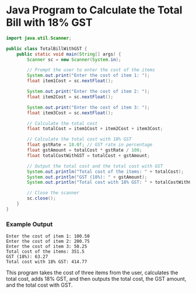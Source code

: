 # Java Program to Calculate the Total Bill with 18% GST

```java
import java.util.Scanner;

public class TotalBillWithGST {
    public static void main(String[] args) {
        Scanner sc = new Scanner(System.in);

        // Prompt the user to enter the cost of the items
        System.out.print("Enter the cost of item 1: ");
        float item1Cost = sc.nextFloat();

        System.out.print("Enter the cost of item 2: ");
        float item2Cost = sc.nextFloat();

        System.out.print("Enter the cost of item 3: ");
        float item3Cost = sc.nextFloat();

        // Calculate the total cost
        float totalCost = item1Cost + item2Cost + item3Cost;

        // Calculate the total cost with 18% GST
        float gstRate = 18.0f; // GST rate in percentage
        float gstAmount = totalCost * gstRate / 100;
        float totalCostWithGST = totalCost + gstAmount;

        // Output the total cost and the total cost with GST
        System.out.println("Total cost of the items: " + totalCost);
        System.out.println("GST (18%): " + gstAmount);
        System.out.println("Total cost with 18% GST: " + totalCostWithGST);

        // Close the scanner
        sc.close();
    }
}
```

### Example Output

```
Enter the cost of item 1: 100.50
Enter the cost of item 2: 200.75
Enter the cost of item 3: 50.25
Total cost of the items: 351.5
GST (18%): 63.27
Total cost with 18% GST: 414.77
```

This program takes the cost of three items from the user, calculates the total cost, adds 18% GST, and then outputs the total cost, the GST amount, and the total cost with GST.
